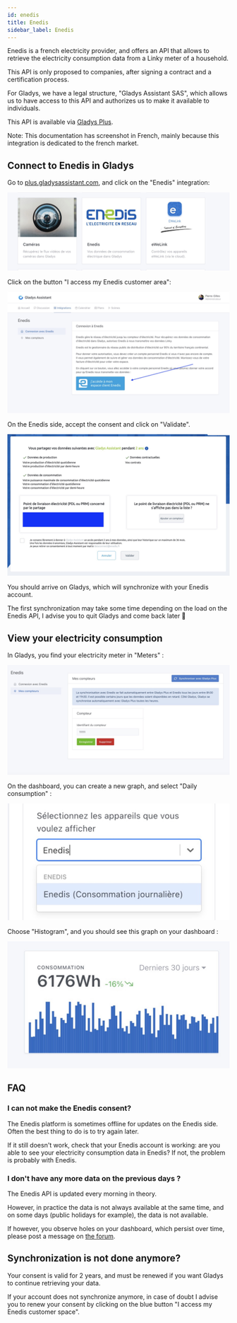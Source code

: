 ```yaml
---
id: enedis
title: Enedis
sidebar_label: Enedis
---
```


Enedis is a french electricity provider, and offers an API that allows to retrieve the electricity consumption data from a Linky meter of a household.

This API is only proposed to companies, after signing a contract and a certification process.

For Gladys, we have a legal structure, "Gladys Assistant SAS", which allows us to have access to this API and authorizes us to make it available to individuals.

This API is available via [Gladys Plus](/plus).

Note: This documentation has screenshot in French, mainly because this integration is dedicated to the french market.

## Connect to Enedis in Gladys

Go to [plus.gladysassistant.com](https://plus.gladysassistant.com), and click on the "Enedis" integration:

![Enedis icon](../../static/img/docs/en/configuration/enedis/enedis-integration-icone.jpg)

Click on the button "I access my Enedis customer area":

![Enedis integration Gladys consent](../../static/img/docs/en/configuration/enedis/enedis-integration-clic.jpg)

On the Enedis side, accept the consent and click on "Validate".

![Enedis consent](../../static/img/docs/en/configuration/enedis/enedis-consentement.jpg)

You should arrive on Gladys, which will synchronize with your Enedis account.

The first synchronization may take some time depending on the load on the Enedis API, I advise you to quit Gladys and come back later 🙂

## View your electricity consumption

In Gladys, you find your electricity meter in "Meters" :

![Enedis Gladys integration, my meters](../../static/img/docs/en/configuration/enedis/enedis-compteur.jpg)

On the dashboard, you can create a new graph, and select "Daily consumption" :

![Enedis Gladys integration, daily consumption](../../static/img/docs/en/configuration/enedis/graphique-consommation-quotidienne.jpg)

Choose "Histogram", and you should see this graph on your dashboard :

![Enedis Gladys integration, graph](../../static/img/docs/en/configuration/enedis/enedis-graphique.jpg)

## FAQ

### I can not make the Enedis consent?

The Enedis platform is sometimes offline for updates on the Enedis side. Often the best thing to do is to try again later.

If it still doesn't work, check that your Enedis account is working: are you able to see your electricity consumption data in Enedis? If not, the problem is probably with Enedis.

### I don't have any more data on the previous days ?

The Enedis API is updated every morning in theory.

However, in practice the data is not always available at the same time, and on some days (public holidays for example), the data is not available.

If however, you observe holes on your dashboard, which persist over time, please post a message on [the forum](https://en-community.gladysassistant.com/).

## Synchronization is not done anymore?

Your consent is valid for 2 years, and must be renewed if you want Gladys to continue retrieving your data.

If your account does not synchronize anymore, in case of doubt I advise you to renew your consent by clicking on the blue button "I access my Enedis customer space".
